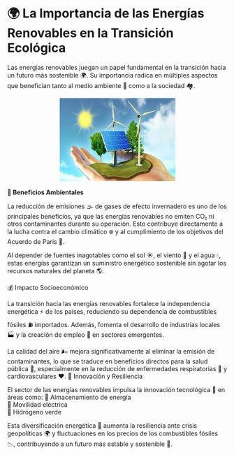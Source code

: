 # 🌍 La Importancia de las Energías Renovables en la Transición Ecológica

Las energías renovables juegan un papel fundamental en la transición hacia un futuro más sostenible 🌍. Su importancia radica en múltiples aspectos que benefician tanto al medio ambiente 🌱 como a la sociedad 🏘️.

<p align="center">
  <img src="/img/energia.jpeg" alt="![energia](img/energia.jpeg)" />
</p>  

**🌿 Beneficios Ambientales**

La reducción de emisiones 🌫️ de gases de efecto invernadero es uno de los principales beneficios, ya que las energías renovables no emiten CO₂ ni otros contaminantes durante su operación. Esto contribuye directamente a la lucha contra el cambio climático ❄️ y al cumplimiento de los objetivos del Acuerdo de París 📜.

Al depender de fuentes inagotables como el sol ☀️, el viento 💨 y el agua 💧, estas energías garantizan un suministro energético sostenible sin agotar los recursos naturales del planeta 🌎.

💰 Impacto Socioeconómico

La transición hacia las energías renovables fortalece la independencia energética ⚡ de los países, reduciendo su dependencia de combustibles fósiles ⛽ importados. Además, fomenta el desarrollo de industrias locales 🏭 y la creación de empleo 👷 en sectores emergentes.

La calidad del aire 🌬️ mejora significativamente al eliminar la emisión de contaminantes, lo que se traduce en beneficios directos para la salud pública 🏥, especialmente en la reducción de enfermedades respiratorias 🤧 y cardiovasculares ❤️.
🚀 Innovación y Resiliencia

El sector de las energías renovables impulsa la innovación tecnológica 🧪 en áreas como:
🔋 Almacenamiento de energía  
🚗 Movilidad eléctrica  
💨 Hidrógeno verde  

Esta diversificación energética 🔄 aumenta la resiliencia ante crisis geopolíticas 🌍 y fluctuaciones en los precios de los combustibles fósiles 📉, contribuyendo a un futuro más estable y sostenible 🌿.

